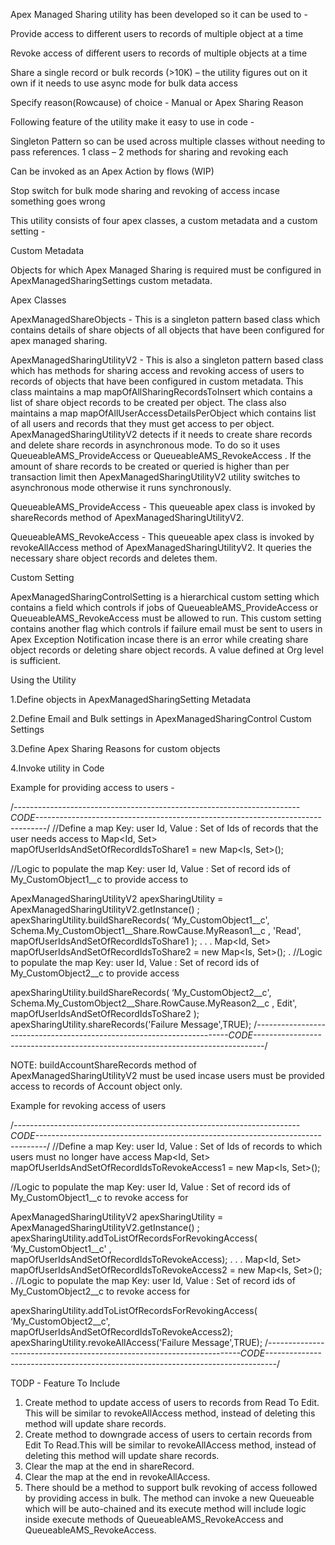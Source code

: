 Apex Managed Sharing utility has been developed so it can be used to -

  Provide access to different users to records of multiple object at a time

  Revoke access of different users to records of multiple objects at a time

  Share a single record or bulk records (>10K) – the utility figures out on it own if it needs to use async mode for bulk data access

  Specify reason(Rowcause) of choice - Manual or Apex Sharing Reason

Following feature of the utility make it easy to use in code -

  Singleton Pattern so can be used across multiple classes without needing to pass references. 1 class – 2 methods for sharing and revoking each

  Can be invoked as an Apex Action by flows (WIP)

  Stop switch for bulk mode sharing and revoking of access incase something goes wrong

  This utility consists of four apex classes, a custom metadata and a custom setting - 

Custom Metadata

  Objects for which Apex Managed Sharing is required must be configured in ApexManagedSharingSettings custom metadata.

Apex Classes

  ApexManagedShareObjects - This is a singleton pattern based class which contains details of share objects of all objects that have been configured for apex managed sharing.

  ApexManagedSharingUtilityV2 - This is also a singleton pattern based class which has methods for sharing access and revoking access of users to records of objects that have been configured in custom metadata. This class maintains a map mapOfAllSharingRecordsToInsert which contains a list of share object records to be created per object. The class also maintains a map mapOfAllUserAccessDetailsPerObject which contains  list of all users and records that they must get access to per object. ApexManagedSharingUtilityV2 detects if it needs to create share records and delete share records in asynchronous mode. To do so it uses QueueableAMS_ProvideAccess or QueueableAMS_RevokeAccess .  If the amount of share records to be created or queried is higher than per transaction limit then ApexManagedSharingUtilityV2  utility switches to asynchronous mode otherwise it runs synchronously.

  QueueableAMS_ProvideAccess - This queueable apex class is invoked  by shareRecords method of ApexManagedSharingUtilityV2. 

  QueueableAMS_RevokeAccess - This queueable apex class is invoked  by revokeAllAccess method of ApexManagedSharingUtilityV2. It queries the necessary share object records and deletes them.


Custom Setting

ApexManagedSharingControlSetting is a hierarchical custom setting which contains a field which controls if jobs of QueueableAMS_ProvideAccess  or QueueableAMS_RevokeAccess must be allowed to run. This custom setting contains another flag which controls if failure email must be sent to users in Apex Exception Notification incase there is an error while creating share object records or deleting share object records. A value defined at Org level is sufficient.


Using the Utility

1.Define objects in ApexManagedSharingSetting Metadata

2.Define Email and Bulk settings in ApexManagedSharingControl Custom Settings

3.Define Apex Sharing Reasons for custom objects

4.Invoke utility in Code

Example for providing access to users -

/*-----------------------------------------------------------------------CODE--------------------------------------------------------------------------------*/
//Define a map Key: user Id, Value : Set of Ids of records that the user needs access to
Map<Id, Set<Id>> mapOfUserIdsAndSetOfRecordIdsToShare1 = new Map<Is, Set<Id>>();

//Logic to populate the map Key: user Id, Value : Set of record ids of My_CustomObject1__c to provide access to

ApexManagedSharingUtilityV2 apexSharingUtility = ApexManagedSharingUtilityV2.getInstance() ;
apexSharingUtility.buildShareRecords( ‘My_CustomObject1__c', Schema.My_CustomObject1__Share.RowCause.MyReason1__c , 'Read', mapOfUserIdsAndSetOfRecordIdsToShare1 );
.
.
.
Map<Id, Set<Id>> mapOfUserIdsAndSetOfRecordIdsToShare2 = new Map<Is, Set<Id>>();
. //Logic to populate the map Key: user Id, Value : Set of record ids of My_CustomObject2__c to provide access

apexSharingUtility.buildShareRecords( ‘My_CustomObject2__c', Schema.My_CustomObject2__Share.RowCause.MyReason2__c , Edit', mapOfUserIdsAndSetOfRecordIdsToShare2 );
apexSharingUtility.shareRecords('Failure Message',TRUE);
/*-----------------------------------------------------------------------CODE--------------------------------------------------------------------------------*/

NOTE:  buildAccountShareRecords method of ApexManagedSharingUtilityV2 must be used incase users must be provided access to records of Account object only.

Example for revoking access of users

/*-----------------------------------------------------------------------CODE--------------------------------------------------------------------------------*/
//Define a map Key: user Id, Value : Set of Ids of records to which users must no longer have access
Map<Id, Set<Id>> mapOfUserIdsAndSetOfRecordIdsToRevokeAccess1 = new Map<Is, Set<Id>>();

//Logic to populate the map Key: user Id, Value : Set of record ids of My_CustomObject1__c to revoke access for

ApexManagedSharingUtilityV2 apexSharingUtility = ApexManagedSharingUtilityV2.getInstance() ;
apexSharingUtility.addToListOfRecordsForRevokingAccess( ‘My_CustomObject1__c' , mapOfUserIdsAndSetOfRecordIdsToRevokeAccess);
.
.
.
Map<Id, Set<Id>> mapOfUserIdsAndSetOfRecordIdsToRevokeAccess2 = new Map<Is, Set<Id>>();
. //Logic to populate the map Key: user Id, Value : Set of record ids of My_CustomObject2__c to revoke access for

apexSharingUtility.addToListOfRecordsForRevokingAccess( ‘My_CustomObject2__c', mapOfUserIdsAndSetOfRecordIdsToRevokeAccess2);
apexSharingUtility.revokeAllAccess('Failure Message',TRUE);
/*-----------------------------------------------------------------------CODE--------------------------------------------------------------------------------*/

TODP - Feature To Include 
1. Create method to update access of users to records from Read To Edit. This will be similar to revokeAllAccess method, instead of deleting this method will update share records.
2. Create method to downgrade access of users to certain records from Edit To Read.This will be similar to revokeAllAccess method, instead of deleting this method will update share records.
3. Clear the map at the end in shareRecord.
4. Clear the map at the end in revokeAllAccess.
5. There should be a method to support bulk revoking of access followed by providing access in bulk. The method can invoke a new Queueable which will be auto-chained and its execute method will include logic inside execute methods of QueueableAMS_RevokeAccess and QueueableAMS_RevokeAccess.
